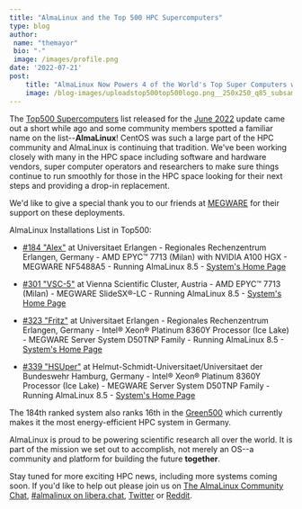 ```yaml
---
title: "AlmaLinux and the Top 500 HPC Supercomputers"
type: blog
author: 
 name: "themayor"
 bio: "-"
 image: /images/profile.png
date: '2022-07-21'
post:
    title: "AlmaLinux Now Powers 4 of the World's Top Super Computers with More Coming!"
    image: /blog-images/uploadstop500top500logo.png__250x250_q85_subsampling-2.png
---
```


The [Top500 Supercomputers](https://top500.org/) list released for the [June 2022](https://www.top500.org/lists/top500/2022/06/) update came out a short while ago and some community members spotted a familiar name on the list--**AlmaLinux**! CentOS was such a large part of the HPC community and AlmaLinux is continuing that tradition. We've been working closely with many in the HPC space including software and hardware vendors, super computer operators and researchers to make sure things continue to run smoothly for those in the HPC space looking for their next steps and providing a drop-in replacement.

We'd like to give a special thank you to our friends at [MEGWARE](https://www.megware.com/en) for their support on these deployments.

AlmaLinux Installations List in Top500:

- [#184 "Alex"](https://www.top500.org/system/180075/) at Universitaet Erlangen - Regionales Rechenzentrum Erlangen, Germany - AMD EPYC™ 7713 (Milan) with NVIDIA A100 HGX - MEGWARE NF5488A5 - Running AlmaLinux 8.5 - [System's Home Page](/blog/almalinux-and-the-top-500-hpc-supercomputers/(https://hpc.fau.de/systems-services/systems-documentation-instructions/clusters/alex-cluster))

- [#301 "VSC-5"](https://www.top500.org/system/180056/) at Vienna Scientific Cluster, Austria - AMD EPYC™ 7713 (Milan) - MEGWARE SlideSX®-LC - Running AlmaLinux 8.5 - [System's Home Page](https://vsc.ac.at/home/)

- [#323 "Fritz"](https://www.top500.org/system/180074/) at Universitaet Erlangen - Regionales Rechenzentrum Erlangen, Germany - Intel® Xeon® Platinum 8360Y Processor (Ice Lake) - MEGWARE Server System D50TNP Family - Running AlmaLinux 8.5 - [System's Home Page](https://hpc.fau.de/systems-services/systems-documentation-instructions/clusters/fritz-cluster)

- [#339 "HSUper"](https://www.top500.org/system/180076/) at Helmut-Schmidt-Universitaet/Universitaet der Bundeswehr Hamburg, Germany - Intel® Xeon® Platinum 8360Y Processor (Ice Lake) - MEGWARE Server System D50TNP Family - Running AlmaLinux 8.5 - [System's Home Page](https://www.hsu-hh.de/hpc/en/)

The 184th ranked system also ranks 16th in the [Green500](https://www.top500.org/lists/green500/) which currently makes it the most energy-efficient HPC system in Germany.

AlmaLinux is proud to be powering scientific research all over the world. It is part of the mission we set out to accomplish, not merely an OS--a community and platform for building the future **together**.

Stay tuned for more exciting HPC news, including more systems coming soon. If you'd like to help out please join us on [The AlmaLinux Community Chat](https://chat.almalinux.org/), [#almalinux on libera.chat](irc://irc.libera.chat/almalinux), [Twitter](https://twitter.com/almalinux) or [Reddit](https://reddit.com/r/almalinux).